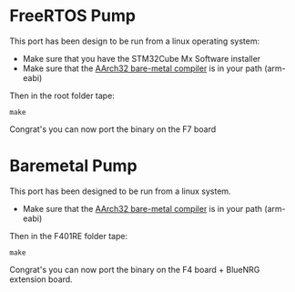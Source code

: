 # FreeRTOS Pump

This port has been design to be run from a linux operating system: 
- Make sure that you have the STM32Cube Mx Software installer
- Make sure that the [AArch32 bare-metal compiler](https://developer.arm.com/open-source/gnu-toolchain/gnu-a/downloads?fbclid=IwAR2I_6zIP3RlRHWNmEP8ILh4RCU_YZxbl81QFU_9FZ7fBnJA82Z5OmoFixg) is in your path (arm-eabi)

Then in the root folder tape:
~~~
make
~~~

Congrat's you can now port the binary on the F7 board


# Baremetal Pump

This port has been designed to be run from a linux system. 
- Make sure that the [AArch32 bare-metal compiler](https://developer.arm.com/open-source/gnu-toolchain/gnu-a/downloads?fbclid=IwAR2I_6zIP3RlRHWNmEP8ILh4RCU_YZxbl81QFU_9FZ7fBnJA82Z5OmoFixg) is in your path (arm-eabi)

Then in the F401RE folder tape:
~~~
make
~~~

Congrat's you can now port the binary on the F4 board + BlueNRG extension board.

